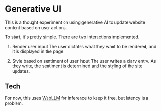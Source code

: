 # Generative UI

This is a thought experiment on using generative AI to update website content based on user actions.

To start, it's pretty simple. There are two interactions implemented.

1. Render user input
   The user dictates what they want to be rendered, and it is displayed in the page.

2. Style based on sentiment of user input
   The user writes a diary entry. As they write, the sentiment is determined and the styling of the site updates.

## Tech

For now, this uses [WebLLM](https://github.com/mlc-ai/web-llm) for inference to keep it free, but latency is a problem.
